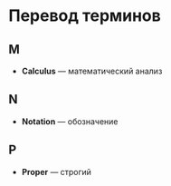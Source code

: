 # Перевод терминов

## М

* **Calculus**  — математический анализ

## N

* **Notation** — обозначение

## P

* **Proper** — строгий
